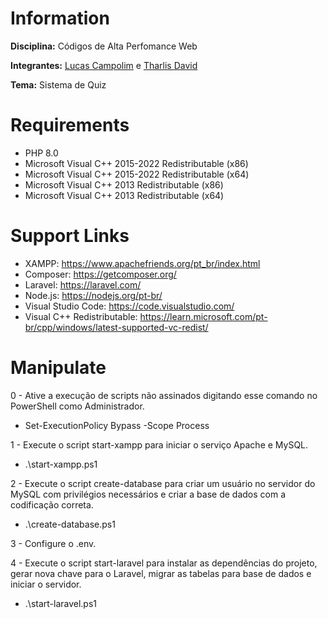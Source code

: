 # Information

**Disciplina:** Códigos de Alta Perfomance Web

**Integrantes:** [Lucas Campolim](https://github.com/lucascampolimm) e [Tharlis David](https://github.com/tharlisdavid)

**Tema:** Sistema de Quiz

# Requirements

- PHP 8.0
- Microsoft Visual C++ 2015-2022 Redistributable (x86)
- Microsoft Visual C++ 2015-2022 Redistributable (x64)
- Microsoft Visual C++ 2013 Redistributable (x86)
- Microsoft Visual C++ 2013 Redistributable (x64)

# Support Links

- XAMPP: https://www.apachefriends.org/pt_br/index.html
- Composer: https://getcomposer.org/
- Laravel: https://laravel.com/
- Node.js: https://nodejs.org/pt-br/
- Visual Studio Code: https://code.visualstudio.com/
- Visual C++ Redistributable: https://learn.microsoft.com/pt-br/cpp/windows/latest-supported-vc-redist/

# Manipulate

0 - Ative a execução de scripts não assinados digitando esse comando no PowerShell como Administrador.
- Set-ExecutionPolicy Bypass -Scope Process

1 - Execute o script start-xampp para iniciar o serviço Apache e MySQL.
- .\start-xampp.ps1

2 - Execute o script create-database para criar um usuário no servidor do MySQL com privilégios necessários e criar a base de dados com a codificação correta.
- .\create-database.ps1

3 - Configure o .env.

4 - Execute o script start-laravel para instalar as dependências do projeto, gerar nova chave para o Laravel, migrar as tabelas para base de dados e iniciar o servidor.
- .\start-laravel.ps1
